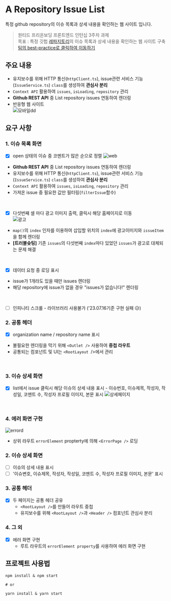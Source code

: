 # A Repository Issue List
특정 github repository의 이슈 목록과 상세 내용을 확인하는 웹 사이트 입니다.

> 원티드 프리온보딩 프론트엔드 인턴십 3주차 과제  
> 목표 : 특정 깃헙 [레파지토리](https://github.com/facebook/react/issues)의 이슈 목록과 상세 내용을 확인하는 웹 사이트 구축  
> [팀의 best-practice로 클릭하여 이동하기](https://github.com/wanted-pre-onboarding-11th-team3/pre-onboarding-11th-3-3) 

## 주요 내용
- 유지보수를 위해 HTTP 통신(`httpClient.ts`), issue관련 서비스 기능(`IssueService.ts`) `class`를 생성하여 **관심사 분리**
- `Context API` 활용하여 `issues`, `isLoading`, `repository` 관리
- **Github REST API** 중 List repository issues 연동하여 렌더링
- 반응형 웹 사이트  
![모바일dd](https://github.com/jh1109/repository-issue-list/assets/117807467/371919df-74cb-4b2f-82fc-23835ca98ed8)

## 요구 사항
### 1. 이슈 목록 화면
- [x] open 상태의 이슈 중 코멘트가 많은 순으로 정렬
![web](https://github.com/jh1109/repository-issue-list/assets/117807467/5b5624d9-c94a-4729-b76d-1291cbc91171)
- **Github REST API** 중 List repository issues 연동하여 렌더링
- 유지보수를 위해 HTTP 통신(`httpClient.ts`), issue관련 서비스 기능(`IssueService.ts`) `class`를 생성하여 **관심사 분리**
- `Context API` 활용하여 `issues`, `isLoading`, `repository` 관리
- 가져온 issue 중 필요한 값만 필터링(`filterIssue`함수)
<br>

- [x] 다섯번째 셀 마다 광고 이미지 출력, 클릭시 해당 홈페이지로 이동  
![광고](https://github.com/jh1109/repository-issue-list/assets/117807467/9d24e2c8-5e8f-472f-9437-ac355b4bef90)
- `map()`의 `index` 인자를 이용하여 삽입할 위치의 `index`에 광고이미지와 `issueItem`을 함께 렌더링
- **[트러블슛팅]** 기존 `issues`의 다섯번째 `index`마다 있었던 `issues`가 광고로 대체되는 문제 해결
<br>

- [x] 데이터 요청 중 로딩 표시
- issue가 1개라도 있을 때만 issues 렌더링
- 해당 repository에 issue가 없을 경우 "issues가 없습니다!" 렌더링
<br>

- [ ] 인피니티 스크롤 - 라이브러리 사용불가 ('23.07.16기준 구현 실패 😥)
### 2. 공통 헤더
- [x] organization name / repository name 표시
- 불필요한 렌더링을 막기 위해 `<Outlet />` 사용하여 **중첩 라우트**
- 공통되는 컴포넌트 및 UI는 `<RootLayout `/>에서 관리
<br>

### 3. 이슈 상세 화면
- [x] list에서 issue 클릭시 해당 이슈의 상세 내용 표시 - 이슈번호, 이슈제목, 작성자, 작성일, 코멘트 수, 작성자 프로필 이미지, 본문 표시
![상세페이지](https://github.com/jh1109/repository-issue-list/assets/117807467/ac4dbf7a-e82c-4040-9632-90656eb4bbab)
<br>

### 4. 에러 화면 구현
![errord](https://github.com/jh1109/repository-issue-list/assets/117807467/f456987b-8480-420d-9eb3-8473a294cace)
- 상위 라우트 `errorElement` propterty에 의해 `<ErrorPage />` 로딩


### 2. 이슈 상세 화면
- [ ] 이슈의 상세 내용 표시
- [ ] '이슈변호, 이슈제목, 작성자, 작성일, 코멘트 수, 작성자 프로필 이미지, 본문' 표시

### 3. 공통 헤더
- [x] 두 페이지는 공통 헤더 공유
  - `<RootLayout />`를 만들어 라우트 중첩
  - 유지보수를 위해 `<RootLayout />`과 `<Header />` 컴포넌트 관심사 분리

### 4. 그 외
- [x] 에러 화면 구현
  - 루트 라우트의 `errorElement property`를 사용하여 에러 화면 구현

## 프로젝트 사용법
```
npm install & npm start

# or

yarn install & yarn start
```
